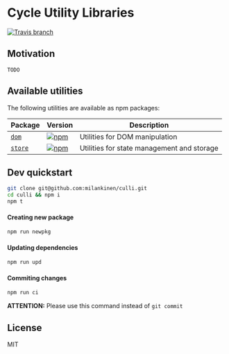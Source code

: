 # **C**ycle **U**ti**l**ity **Li**braries 

[![Travis branch](https://img.shields.io/travis/milankinen/culli/master.svg?style=flat-square)](https://travis-ci.org/milankinen/culli)

## Motivation 

`TODO`

## Available utilities

The following utilities are available as npm packages:

| **Package**                               | **Version**                                                                                                              | **Description** |
|-------------------------------------------|--------------------------------------------------------------------------------------------------------------------------|-----------------|
| [`dom`](../tree/master/packages/dom)      | [![npm](https://img.shields.io/npm/v/@culli/dom.svg?style=flat-square)](https://www.npmjs.com/package/@culli/dom)        | Utilities for DOM manipulation |
| [`store`](../tree/master/packages/store)  | [![npm](https://img.shields.io/npm/v/@culli/store.svg?style=flat-square)](https://www.npmjs.com/package/@culli/store)    | Utilities for state management and storage |


## Dev quickstart

```bash
git clone git@github.com:milankinen/culli.git
cd culli && npm i
npm t
```

#### Creating new package

```bash
npm run newpkg
```

#### Updating dependencies

```bash 
npm run upd
```

#### Commiting changes

```bash
npm run ci
```

**ATTENTION:** Please use this command instead of `git commit`


## License

MIT

